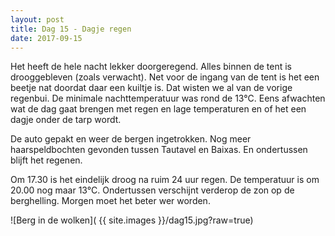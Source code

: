 ```yaml
---
layout: post
title: Dag 15 - Dagje regen
date: 2017-09-15
---
```


Het heeft de hele nacht lekker doorgeregend. Alles binnen de tent is drooggebleven (zoals verwacht). Net voor de ingang van de tent is het een beetje nat doordat daar een kuiltje is. Dat wisten we al van de vorige regenbui. De minimale  nachttemperatuur was rond de 13°C. Eens afwachten wat de dag gaat brengen met regen en lage temperaturen en of het een dagje onder de tarp wordt.<br>

De auto gepakt en weer de bergen ingetrokken. Nog meer haarspeldbochten gevonden tussen Tautavel en Baixas. En ondertussen blijft het regenen.<br>

Om 17.30 is het eindelijk droog na ruim 24 uur regen. De temperatuur is om 20.00 nog maar 13°C. Ondertussen verschijnt verderop de zon op de berghelling. Morgen moet het beter wer worden.<br>

![Berg in de wolken]( {{ site.images }}/dag15.jpg?raw=true)
